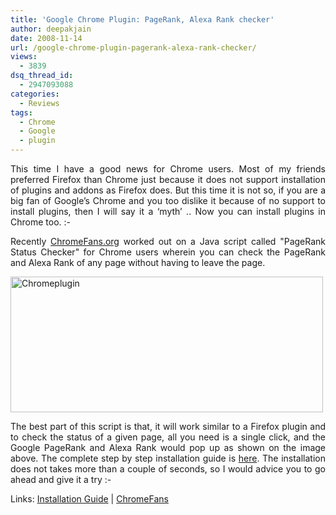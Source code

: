 ```yaml
---
title: 'Google Chrome Plugin: PageRank, Alexa Rank checker'
author: deepakjain
date: 2008-11-14
url: /google-chrome-plugin-pagerank-alexa-rank-checker/
views:
  - 3839
dsq_thread_id:
  - 2947093088
categories:
  - Reviews
tags:
  - Chrome
  - Google
  - plugin
---
```

<p align="justify">
  This time I have a good news for Chrome users. Most of my friends preferred Firefox than Chrome just because it does not support installation of plugins and addons as Firefox does. But this time it is not so, if you are a big fan of Google&#8217;s Chrome and you too dislike it because of no support to install plugins, then I will say it a &#8216;myth&#8217; .. Now you can install plugins in Chrome too. <img src="http://devilsworkshop.org/wp-includes/images/smilies/simple-smile.png" alt=":-)" class="wp-smiley" style="height: 1em; max-height: 1em;" />
</p>

<p align="justify">
  Recently <a href="http://chromefans.org" onclick="_gaq.push(['_trackEvent', 'outbound-article', 'http://chromefans.org', 'ChromeFans.org']);" >ChromeFans.org</a> worked out on a Java script called "PageRank Status Checker" for Chrome users wherein you can check the PageRank and Alexa Rank of any page without having to leave the page.
</p>

<p align="justify">
  <img class="wp-image-52827" style="border-right: 0px;border-top: 0px;border-left: 0px;border-bottom: 0px" height="217" alt="Chromeplugin" src="http://cdn.devilsworkshop.org/files/2008/11/chromeplugin.jpg" width="500" border="0" />
</p>

<p align="justify">
  The best part of this script is that, it will work similar to a Firefox plugin and to check the status of a given page, all you need is a single click, and the Google PageRank and Alexa Rank would pop up as shown on the image above. The complete step by step installation guide is <a href="http://www.chromefans.org/chrome-plugins/google-alexa-page-rank-status.htm" onclick="_gaq.push(['_trackEvent', 'outbound-article', 'http://www.chromefans.org/chrome-plugins/google-alexa-page-rank-status.htm', 'here']);" >here</a>. The installation does not takes more than a couple of seconds, so I would advice you to go ahead and give it a try <img src="http://devilsworkshop.org/wp-includes/images/smilies/simple-smile.png" alt=":-)" class="wp-smiley" style="height: 1em; max-height: 1em;" />
</p>

<p align="justify">
  Links: <a href="http://www.chromefans.org/chrome-plugins/google-alexa-page-rank-status.htm" onclick="_gaq.push(['_trackEvent', 'outbound-article', 'http://www.chromefans.org/chrome-plugins/google-alexa-page-rank-status.htm', 'Installation Guide']);" >Installation Guide</a> | <a href="http://chromefans.org" onclick="_gaq.push(['_trackEvent', 'outbound-article', 'http://chromefans.org', 'ChromeFans']);" >ChromeFans</a>
</p>
